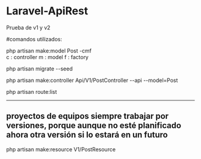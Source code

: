 # Laravel-ApiRest
Prueba de v1 y v2 

#comandos utilizados:

php artisan make:model Post -cmf   
c : controller
m : model
f : factory

php artisan migrate --seed

php artisan make:controller Api/V1/PostController --api --model=Post

php artisan route:list

--------------------------------------------------------------------
proyectos de equipos siempre trabajar por versiones,
porque aunque no esté planificado ahora otra versión si lo estará en un futuro
--------------------------------------------------------------------

php artisan make:resource V1/PostResource  
